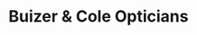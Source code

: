 ---
title: "Buizer & Cole Opticians"
url: /clacton-on-sea/buizer-und-cole-opticians/
shop: Optiker
---